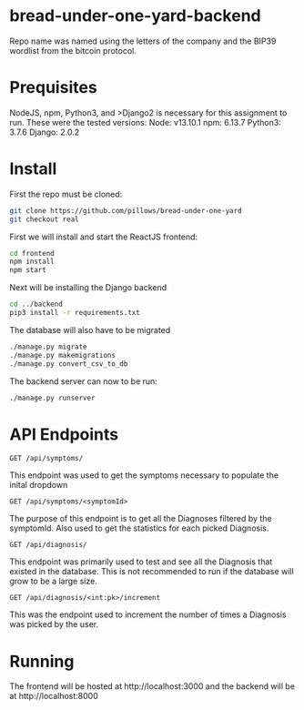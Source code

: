 
# bread-under-one-yard-backend
Repo name was named using the letters of the company and the BIP39 wordlist from the bitcoin protocol.

# Prequisites
NodeJS, npm, Python3, and >Django2 is necessary for this assignment to run.
These were the tested versions:
Node: v13.10.1
npm: 6.13.7
Python3: 3.7.6
Django: 2.0.2

# Install

First the repo must be cloned:
```bash
git clone https://github.com/pillows/bread-under-one-yard
git checkout real
```

First we will install and start the ReactJS frontend:
```bash
cd frontend
npm install
npm start
```

Next will be installing the Django backend
```bash
cd ../backend
pip3 install -r requirements.txt
```

The database will also have to be migrated
```bash
./manage.py migrate
./manage.py makemigrations
./manage.py convert_csv_to_db
```
The backend server can now to be run:
```bash
./manage.py runserver
```

# API Endpoints
```
GET /api/symptoms/
```
This endpoint was used to get the symptoms necessary to populate the inital dropdown

```
GET /api/symptoms/<symptomId>
```
The purpose of this endpoint is to get all the Diagnoses filtered by the symptomId. Also used to get the statistics for each picked Diagnosis.
```
GET /api/diagnosis/
```
This endpoint was primarily used to test and see all the Diagnosis that existed in the database. This is not recommended to run if the database will grow to be a large size.
```
GET /api/diagnosis/<int:pk>/increment
```
This was the endpoint used to increment the number of times a Diagnosis was picked by the user.

# Running
The frontend will be hosted at http://localhost:3000 and the backend will be at http://localhost:8000
